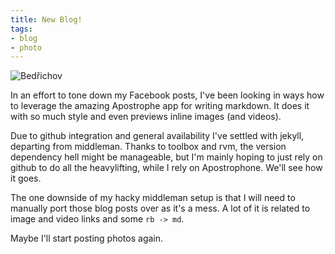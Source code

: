```yaml
---
title: New Blog!
tags:
- blog
- photo
---
```

![Bedřichov]({{page.url}}/bedrichov.jpeg)

In an effort to tone down my Facebook posts, I've been looking in ways how to leverage the amazing Apostrophe app for writing markdown. It does it with so much style and even previews inline images (and videos).

Due to github integration and general availability I've settled with jekyll, departing from middleman. Thanks to toolbox and rvm, the version dependency hell might be manageable, but I'm mainly hoping to just rely on github to do all the heavylifting, while I rely on Apostrophone. We'll see how it goes. 

The one downside of my hacky middleman setup is that I will need to manually port those blog posts over as it's a mess. A lot of it is related to image and video links and some `rb -> md`. 

Maybe I'll start posting photos again.